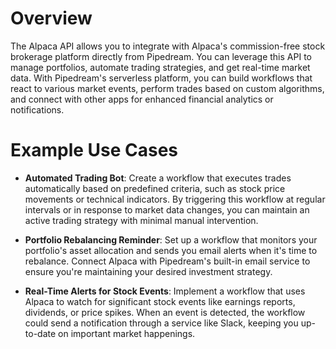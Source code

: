 # Overview

The Alpaca API allows you to integrate with Alpaca's commission-free stock brokerage platform directly from Pipedream. You can leverage this API to manage portfolios, automate trading strategies, and get real-time market data. With Pipedream's serverless platform, you can build workflows that react to various market events, perform trades based on custom algorithms, and connect with other apps for enhanced financial analytics or notifications.

# Example Use Cases

- **Automated Trading Bot**: Create a workflow that executes trades automatically based on predefined criteria, such as stock price movements or technical indicators. By triggering this workflow at regular intervals or in response to market data changes, you can maintain an active trading strategy with minimal manual intervention.

- **Portfolio Rebalancing Reminder**: Set up a workflow that monitors your portfolio's asset allocation and sends you email alerts when it's time to rebalance. Connect Alpaca with Pipedream's built-in email service to ensure you're maintaining your desired investment strategy.

- **Real-Time Alerts for Stock Events**: Implement a workflow that uses Alpaca to watch for significant stock events like earnings reports, dividends, or price spikes. When an event is detected, the workflow could send a notification through a service like Slack, keeping you up-to-date on important market happenings.
